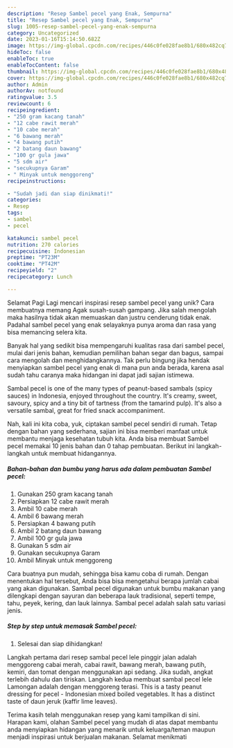 ```yaml
---
description: "Resep Sambel pecel yang Enak, Sempurna"
title: "Resep Sambel pecel yang Enak, Sempurna"
slug: 1005-resep-sambel-pecel-yang-enak-sempurna
category: Uncategorized
date: 2023-01-16T15:14:50.682Z
image: https://img-global.cpcdn.com/recipes/446c0fe028fae8b1/680x482cq70/sambel-pecel-foto-resep-utama.jpg
hideToc: false
enableToc: true
enableTocContent: false
thumbnail: https://img-global.cpcdn.com/recipes/446c0fe028fae8b1/680x482cq70/sambel-pecel-foto-resep-utama.jpg
cover: https://img-global.cpcdn.com/recipes/446c0fe028fae8b1/680x482cq70/sambel-pecel-foto-resep-utama.jpg
author: Admin
authorAv: notfound
ratingvalue: 3.5
reviewcount: 6
recipeingredient:
- "250 gram kacang tanah"
- "12 cabe rawit merah"
- "10 cabe merah"
- "6 bawang merah"
- "4 bawang putih"
- "2 batang daun bawang"
- "100 gr gula jawa"
- "5 sdm air"
- "secukupnya Garam"
- " Minyak untuk menggoreng"
recipeinstructions:

- "Sudah jadi dan siap dinikmati!"
categories:
- Resep
tags:
- sambel
- pecel

katakunci: sambel pecel 
nutrition: 270 calories
recipecuisine: Indonesian
preptime: "PT23M"
cooktime: "PT42M"
recipeyield: "2"
recipecategory: Lunch

---
```



Selamat Pagi Lagi mencari inspirasi resep sambel pecel yang unik? Cara membuatnya memang Agak susah-susah gampang. Jika salah mengolah maka hasilnya tidak akan memuaskan dan justru cenderung tidak enak. Padahal sambel pecel yang enak selayaknya punya aroma dan rasa yang bisa memancing selera kita.


Banyak hal yang sedikit bisa mempengaruhi kualitas rasa dari sambel pecel, mulai dari jenis bahan, kemudian pemilihan bahan segar dan bagus, sampai cara mengolah dan menghidangkannya. Tak perlu bingung jika hendak menyiapkan sambel pecel yang enak di mana pun anda berada, karena asal sudah tahu caranya maka hidangan ini dapat jadi sajian istimewa.

Sambal pecel is one of the many types of peanut-based sambals (spicy sauces) in Indonesia, enjoyed throughout the country. It&#39;s creamy, sweet, savoury, spicy and a tiny bit of tartness (from the tamarind pulp). It&#39;s also a versatile sambal, great for fried snack accompaniment.


Nah, kali ini kita coba, yuk, ciptakan sambel pecel sendiri di rumah. Tetap dengan bahan yang sederhana, sajian ini bisa memberi manfaat untuk membantu menjaga kesehatan tubuh kita. Anda bisa membuat Sambel pecel memakai 10 jenis bahan dan 0 tahap pembuatan. Berikut ini langkah-langkah untuk membuat hidangannya.

<!--inarticleads1-->

##### Bahan-bahan dan bumbu yang harus ada dalam pembuatan Sambel pecel:

1. Gunakan 250 gram kacang tanah
1. Persiapkan 12 cabe rawit merah
1. Ambil 10 cabe merah
1. Ambil 6 bawang merah
1. Persiapkan 4 bawang putih
1. Ambil 2 batang daun bawang
1. Ambil 100 gr gula jawa
1. Gunakan 5 sdm air
1. Gunakan secukupnya Garam
1. Ambil  Minyak untuk menggoreng


Cara buatnya pun mudah, sehingga bisa kamu coba di rumah. Dengan menentukan hal tersebut, Anda bisa bisa mengetahui berapa jumlah cabai yang akan digunakan. Sambal pecel digunakan untuk bumbu makanan yang dilengkapi dengan sayuran dan beberapa lauk tradisional, seperti tempe, tahu, peyek, kering, dan lauk lainnya. Sambal pecel adalah salah satu variasi jenis. 

<!--inarticleads2-->

##### Step by step untuk memasak Sambel pecel:


1. Selesai dan siap dihidangkan!

Langkah pertama dari resep sambal pecel lele pinggir jalan adalah menggoreng cabai merah, cabai rawit, bawang merah, bawang putih, kemiri, dan tomat dengan menggunakan api sedang. Jika sudah, angkat terlebih dahulu dan tiriskan. Langkah kedua membuat sambal pecel lele Lamongan adalah dengan menggoreng terasi. This is a tasty peanut dressing for pecel - Indonesian mixed boiled vegetables. It has a distinct taste of daun jeruk (kaffir lime leaves). 

Terima kasih telah menggunakan resep yang kami tampilkan di sini. Harapan kami, olahan Sambel pecel yang mudah di atas dapat membantu anda menyiapkan hidangan yang menarik untuk keluarga/teman maupun menjadi inspirasi untuk berjualan makanan. Selamat menikmati
